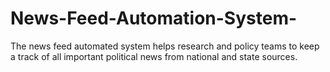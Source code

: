 # News-Feed-Automation-System-
The news feed automated system helps research and policy teams to keep a track of all important political news from national and state sources. 
